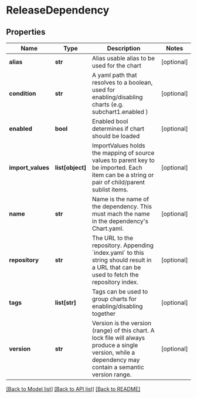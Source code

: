 # ReleaseDependency

## Properties
Name | Type | Description | Notes
------------ | ------------- | ------------- | -------------
**alias** | **str** | Alias usable alias to be used for the chart | [optional] 
**condition** | **str** | A yaml path that resolves to a boolean, used for enabling/disabling charts (e.g. subchart1.enabled ) | [optional] 
**enabled** | **bool** | Enabled bool determines if chart should be loaded | [optional] 
**import_values** | **list[object]** | ImportValues holds the mapping of source values to parent key to be imported. Each item can be a string or pair of child/parent sublist items. | [optional] 
**name** | **str** | Name is the name of the dependency.  This must mach the name in the dependency&#39;s Chart.yaml. | [optional] 
**repository** | **str** | The URL to the repository.  Appending &#x60;index.yaml&#x60; to this string should result in a URL that can be used to fetch the repository index. | [optional] 
**tags** | **list[str]** | Tags can be used to group charts for enabling/disabling together | [optional] 
**version** | **str** | Version is the version (range) of this chart.  A lock file will always produce a single version, while a dependency may contain a semantic version range. | [optional] 

[[Back to Model list]](../README.md#documentation-for-models) [[Back to API list]](../README.md#documentation-for-api-endpoints) [[Back to README]](../README.md)


